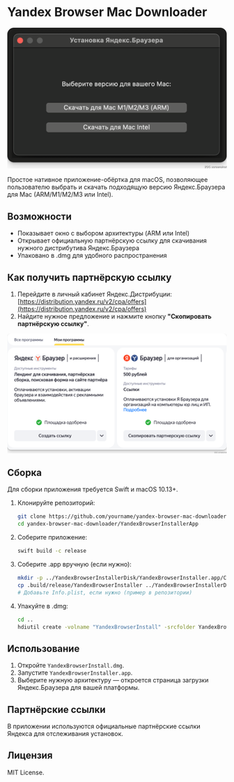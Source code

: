 # Yandex Browser Mac Downloader

![Скриншот приложения](pic.png)


Простое нативное приложение-обёртка для macOS, позволяющее пользователю выбрать и скачать подходящую версию Яндекс.Браузера для Mac (ARM/M1/M2/M3 или Intel).

## Возможности
- Показывает окно с выбором архитектуры (ARM или Intel)
- Открывает официальную партнёрскую ссылку для скачивания нужного дистрибутива Яндекс.Браузера
- Упаковано в .dmg для удобного распространения

## Как получить партнёрскую ссылку

1. Перейдите в личный кабинет Яндекс.Дистрибуции: [https://distribution.yandex.ru/v2/cpa/offers](https://distribution.yandex.ru/v2/cpa/offers)
2. Найдите нужное предложение и нажмите кнопку **"Скопировать партнёрскую ссылку"**.

![Скриншот личного кабинета](lk.png)

## Сборка

Для сборки приложения требуется Swift и macOS 10.13+.

1. Клонируйте репозиторий:
   ```sh
   git clone https://github.com/yourname/yandex-browser-mac-downloader.git
   cd yandex-browser-mac-downloader/YandexBrowserInstallerApp
   ```
2. Соберите приложение:
   ```sh
   swift build -c release
   ```
3. Соберите .app вручную (если нужно):
   ```sh
   mkdir -p ../YandexBrowserInstallerDisk/YandexBrowserInstaller.app/Contents/MacOS
   cp .build/release/YandexBrowserInstaller ../YandexBrowserInstallerDisk/YandexBrowserInstaller.app/Contents/MacOS/
   # Добавьте Info.plist, если нужно (пример в репозитории)
   ```
4. Упакуйте в .dmg:
   ```sh
   cd ..
   hdiutil create -volname "YandexBrowserInstall" -srcfolder YandexBrowserInstallerDisk -ov -format UDZO YandexBrowserInstall.dmg
   ```

## Использование

1. Откройте `YandexBrowserInstall.dmg`.
2. Запустите `YandexBrowserInstaller.app`.
3. Выберите нужную архитектуру — откроется страница загрузки Яндекс.Браузера для вашей платформы.

## Партнёрские ссылки

В приложении используются официальные партнёрские ссылки Яндекса для отслеживания установок.

## Лицензия

MIT License. 